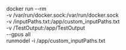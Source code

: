 docker run --rm \
 -v /var/run/docker.sock:/var/run/docker.sock \
 -v /inputPaths.txt:/app/custom_inputPaths.txt \
 -v /TestOutput:/app/TestOutput \
 --gpus all \
 runmodel -i /app/custom_inputPaths.txt
